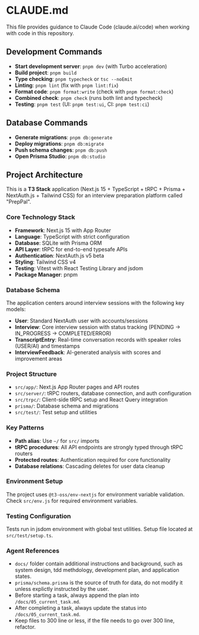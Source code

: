 # CLAUDE.md

This file provides guidance to Claude Code (claude.ai/code) when working with code in this repository.

## Development Commands

- **Start development server**: `pnpm dev` (with Turbo acceleration)
- **Build project**: `pnpm build`
- **Type checking**: `pnpm typecheck` or `tsc --noEmit`
- **Linting**: `pnpm lint` (fix with `pnpm lint:fix`)
- **Format code**: `pnpm format:write` (check with `pnpm format:check`)
- **Combined check**: `pnpm check` (runs both lint and typecheck)
- **Testing**: `pnpm test` (UI: `pnpm test:ui`, CI: `pnpm test:ci`)

## Database Commands

- **Generate migrations**: `pnpm db:generate`
- **Deploy migrations**: `pnpm db:migrate`
- **Push schema changes**: `pnpm db:push`
- **Open Prisma Studio**: `pnpm db:studio`

## Project Architecture

This is a **T3 Stack** application (Next.js 15 + TypeScript + tRPC + Prisma + NextAuth.js + Tailwind CSS) for an interview preparation platform called "PrepPal".

### Core Technology Stack

- **Framework**: Next.js 15 with App Router
- **Language**: TypeScript with strict configuration
- **Database**: SQLite with Prisma ORM
- **API Layer**: tRPC for end-to-end typesafe APIs
- **Authentication**: NextAuth.js v5 beta
- **Styling**: Tailwind CSS v4
- **Testing**: Vitest with React Testing Library and jsdom
- **Package Manager**: pnpm

### Database Schema

The application centers around interview sessions with the following key models:

- **User**: Standard NextAuth user with accounts/sessions
- **Interview**: Core interview session with status tracking (PENDING → IN_PROGRESS → COMPLETED/ERROR)
- **TranscriptEntry**: Real-time conversation records with speaker roles (USER/AI) and timestamps
- **InterviewFeedback**: AI-generated analysis with scores and improvement areas

### Project Structure

- `src/app/`: Next.js App Router pages and API routes
- `src/server/`: tRPC routers, database connection, and auth configuration
- `src/trpc/`: Client-side tRPC setup and React Query integration
- `prisma/`: Database schema and migrations
- `src/test/`: Test setup and utilities

### Key Patterns

- **Path alias**: Use `~/` for `src/` imports
- **tRPC procedures**: All API endpoints are strongly typed through tRPC routers
- **Protected routes**: Authentication required for core functionality
- **Database relations**: Cascading deletes for user data cleanup

### Environment Setup

The project uses `@t3-oss/env-nextjs` for environment variable validation. Check `src/env.js` for required environment variables.

### Testing Configuration

Tests run in jsdom environment with global test utilities. Setup file located at `src/test/setup.ts`.

### Agent References

- `docs/` folder contain additional instructions and background, such as system design, tdd methdology, development plan, and application states.
- `prisma/schema.prisma` is the source of truth for data, do not modify it unless explictly instructed by the user.
- Before starting a task, always append the plan into `/docs/05_current_task.md`.
- After completing a task, always update the status into `/docs/05_current_task.md`.
- Keep files to 300 line or less, if the file needs to go over 300 line, refactor.
